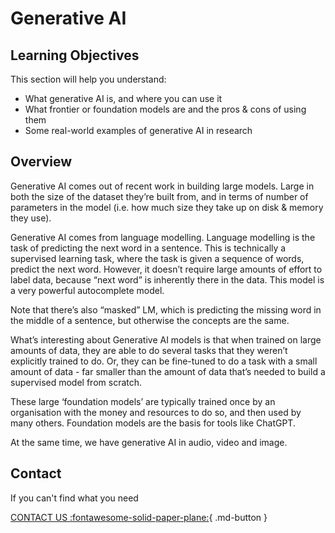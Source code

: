 # Generative AI


## Learning Objectives

This section will help you understand:

- What generative AI is, and where you can use it
- What frontier or foundation models are and the pros & cons of using them
- Some real-world examples of generative AI in research


## Overview

Generative AI comes out of recent work in building large models. Large in both the size of the dataset they’re built from, and in terms of number of parameters in the model (i.e. how much size they take up on disk & memory they use). 

Generative AI comes from language modelling. Language modelling is the task of predicting the next word in a sentence. This is technically a supervised learning task, where the task is given a sequence of words, predict the next word. However, it doesn’t require large amounts of effort to label data, because “next word” is inherently there in the data. This model is a very powerful autocomplete model. 

Note that there’s also “masked” LM, which is predicting the missing word in the middle of a sentence, but otherwise the concepts are the same.

What’s interesting about Generative AI models is that when trained on large amounts of data, they are able to do several tasks that they weren’t explicitly trained to do. Or, they can be fine-tuned to do a task with a small amount of data - far smaller than the amount of data that’s needed to build a supervised model from scratch. 

These large ‘foundation models’ are typically trained once by an organisation with the money and resources to do so, and then used by many others. Foundation models are the basis for tools like ChatGPT. 

At the same time, we have generative AI in audio, video and image.


## Contact

If you can't find what you need

[CONTACT US :fontawesome-solid-paper-plane:](mailto:accelerate-mle@cst.cam.ac.uk){ .md-button }





